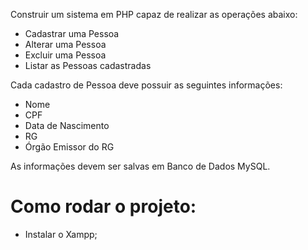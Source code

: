 Construir um sistema em PHP capaz de realizar as operações abaixo:

- Cadastrar uma Pessoa
- Alterar uma Pessoa
- Excluir uma Pessoa
- Listar as Pessoas cadastradas

Cada cadastro de Pessoa deve possuir as seguintes informações:

- Nome
- CPF
- Data de Nascimento
- RG
- Órgão Emissor do RG

As informações devem ser salvas em Banco de Dados MySQL.

# Como rodar o projeto:
- Instalar o Xampp; 

